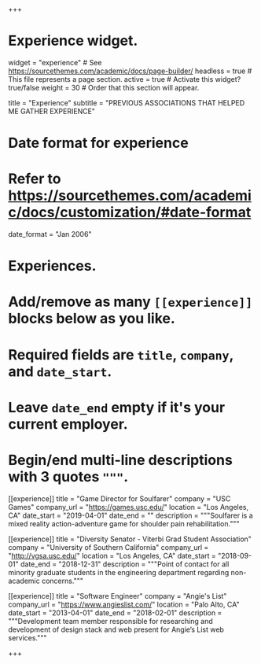 +++
# Experience widget.
widget = "experience"  # See https://sourcethemes.com/academic/docs/page-builder/
headless = true  # This file represents a page section.
active = true  # Activate this widget? true/false
weight = 30  # Order that this section will appear.

title = "Experience"
subtitle = "PREVIOUS ASSOCIATIONS THAT HELPED ME GATHER EXPERIENCE"

# Date format for experience
#   Refer to https://sourcethemes.com/academic/docs/customization/#date-format
date_format = "Jan 2006"

# Experiences.
#   Add/remove as many `[[experience]]` blocks below as you like.
#   Required fields are `title`, `company`, and `date_start`.
#   Leave `date_end` empty if it's your current employer.
#   Begin/end multi-line descriptions with 3 quotes `"""`.
[[experience]]
  title = "Game Director for Soulfarer"
  company = "USC Games"
  company_url = "https://games.usc.edu/"
  location = "Los Angeles, CA"
  date_start = "2019-04-01"
  date_end = ""
  description = """Soulfarer is a mixed reality action-adventure game for shoulder pain rehabilitation."""

[[experience]]
  title = "Diversity Senator - Viterbi Grad Student Association"
  company = "University of Southern California"
  company_url = "http://vgsa.usc.edu/"
  location = "Los Angeles, CA"
  date_start = "2018-09-01"
  date_end = "2018-12-31"
  description = """Point of contact for all minority graduate students in the engineering department regarding non-academic concerns."""

[[experience]]
  title = "Software Engineer"
  company = "Angie's List"
  company_url = "https://www.angieslist.com/"
  location = "Palo Alto, CA"
  date_start = "2013-04-01"
  date_end = "2018-02-01"
  description = """Development team member responsible for researching and development of design stack and web present for Angie’s List web services."""
  
+++
